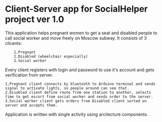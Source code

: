 # Client-Server app for SocialHelper project ver 1.0
   This application helps pregnant women to get a seat and disabled people to call social worker and move freely on Moscow subway.
    It consists of 3 clicents:
    
        1.Pregnant
        2.Disabled (wheelchair especially)
        3.Social worker
Every client registers with login and password to use it's account and gets verification from server.

    1.Pregnant client connects by bluetooth to Arduino terminal and sends signal to activate lights, so people around can see that.
    2.Disabled client define route from one station to another, selects time to get escort from social worker and sends order to the server.
    3.Social worker client gets orders from Disabled client sorted on server and accepts them.
    
Application is written with single activity using arcitecture components.
